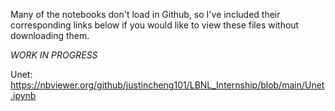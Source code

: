 Many of the notebooks don't load in Github, so I've included their corresponding links below if you would like to view these files without downloading them.

*WORK IN PROGRESS*

Unet: https://nbviewer.org/github/justincheng101/LBNL_Internship/blob/main/Unet.ipynb
